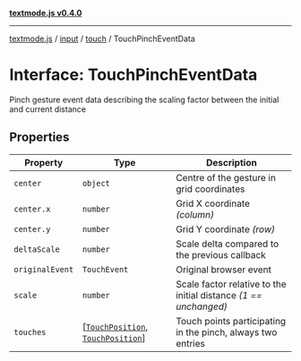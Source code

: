 [**textmode.js v0.4.0**](../../../../../../README.md)

***

[textmode.js](../../../../../../README.md) / [input](../../../README.md) / [touch](../README.md) / TouchPinchEventData

# Interface: TouchPinchEventData

Pinch gesture event data describing the scaling factor between the initial and current distance

## Properties

| Property | Type | Description |
| ------ | ------ | ------ |
| <a id="center"></a> `center` | `object` | Centre of the gesture in grid coordinates |
| `center.x` | `number` | Grid X coordinate *(column)* |
| `center.y` | `number` | Grid Y coordinate *(row)* |
| <a id="deltascale"></a> `deltaScale` | `number` | Scale delta compared to the previous callback |
| <a id="originalevent"></a> `originalEvent` | `TouchEvent` | Original browser event |
| <a id="scale"></a> `scale` | `number` | Scale factor relative to the initial distance *(1 == unchanged)* |
| <a id="touches"></a> `touches` | \[[`TouchPosition`](TouchPosition.md), [`TouchPosition`](TouchPosition.md)\] | Touch points participating in the pinch, always two entries |

